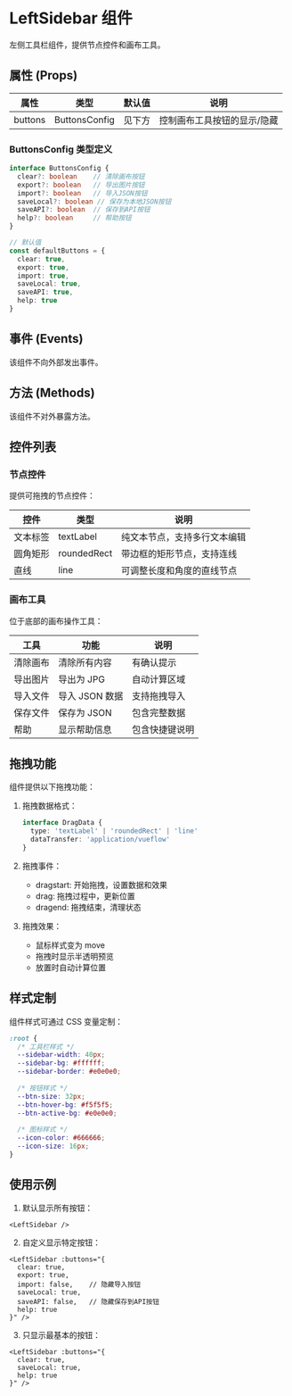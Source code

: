 # LeftSidebar 组件

左侧工具栏组件，提供节点控件和画布工具。

## 属性 (Props)

| 属性 | 类型 | 默认值 | 说明 |
|------|------|--------|------|
| buttons | ButtonsConfig | 见下方 | 控制画布工具按钮的显示/隐藏 |

### ButtonsConfig 类型定义

```typescript
interface ButtonsConfig {
  clear?: boolean    // 清除画布按钮
  export?: boolean   // 导出图片按钮
  import?: boolean   // 导入JSON按钮
  saveLocal?: boolean // 保存为本地JSON按钮
  saveAPI?: boolean  // 保存到API按钮
  help?: boolean     // 帮助按钮
}

// 默认值
const defaultButtons = {
  clear: true,
  export: true,
  import: true,
  saveLocal: true,
  saveAPI: true,
  help: true
}
```

## 事件 (Events)

该组件不向外部发出事件。

## 方法 (Methods)

该组件不对外暴露方法。

## 控件列表

### 节点控件

提供可拖拽的节点控件：

| 控件 | 类型 | 说明 |
|------|------|------|
| 文本标签 | textLabel | 纯文本节点，支持多行文本编辑 |
| 圆角矩形 | roundedRect | 带边框的矩形节点，支持连线 |
| 直线 | line | 可调整长度和角度的直线节点 |

### 画布工具

位于底部的画布操作工具：

| 工具 | 功能 | 说明 |
|------|------|------|
| 清除画布 | 清除所有内容 | 有确认提示 |
| 导出图片 | 导出为 JPG | 自动计算区域 |
| 导入文件 | 导入 JSON 数据 | 支持拖拽导入 |
| 保存文件 | 保存为 JSON | 包含完整数据 |
| 帮助 | 显示帮助信息 | 包含快捷键说明 |

## 拖拽功能

组件提供以下拖拽功能：

1. 拖拽数据格式：
   ```typescript
   interface DragData {
     type: 'textLabel' | 'roundedRect' | 'line'
     dataTransfer: 'application/vueflow'
   }
   ```

2. 拖拽事件：
   - dragstart: 开始拖拽，设置数据和效果
   - drag: 拖拽过程中，更新位置
   - dragend: 拖拽结束，清理状态

3. 拖拽效果：
   - 鼠标样式变为 move
   - 拖拽时显示半透明预览
   - 放置时自动计算位置

## 样式定制

组件样式可通过 CSS 变量定制：

```css
:root {
  /* 工具栏样式 */
  --sidebar-width: 40px;
  --sidebar-bg: #ffffff;
  --sidebar-border: #e0e0e0;
  
  /* 按钮样式 */
  --btn-size: 32px;
  --btn-hover-bg: #f5f5f5;
  --btn-active-bg: #e0e0e0;
  
  /* 图标样式 */
  --icon-color: #666666;
  --icon-size: 16px;
}
```

## 使用示例

1. 默认显示所有按钮：
```vue
<LeftSidebar />
```

2. 自定义显示特定按钮：
```vue
<LeftSidebar :buttons="{
  clear: true,
  export: true,
  import: false,    // 隐藏导入按钮
  saveLocal: true,
  saveAPI: false,   // 隐藏保存到API按钮
  help: true
}" />
```

3. 只显示最基本的按钮：
```vue
<LeftSidebar :buttons="{
  clear: true,
  saveLocal: true,
  help: true
}" /> 